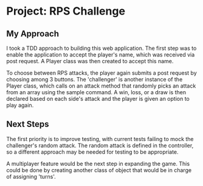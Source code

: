 # Project: RPS Challenge

## My Approach

I took a TDD approach to building this web application. The first step was to enable the application to accept the player's name, which was received via post request. A Player class was then created to accept this name.

To choose between RPS attacks, the player again submits a post request by choosing among 3 buttons. The 'challenger' is another instance of the Player class, which calls on an attack method that randomly picks an attack from an array using the sample command. A win, loss, or a draw is then declared based on each side's attack and the player is given an option to play again.

## Next Steps

The first priority is to improve testing, with current tests failing to mock the challenger's random attack. The random attack is defined in the controller, so a different approach may be needed for testing to be appropriate.

A multiplayer feature would be the next step in expanding the game. This could be done by creating another class of object that would be in charge of assigning 'turns'.
